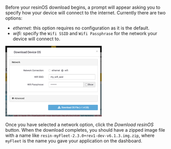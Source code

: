Before your resinOS download begins, a prompt will appear asking you to specify how your device will connect to the internet. Currently there are two options:
 * *ethernet:* this option requires no configuration as it is the default.
 * *wifi:* specify the `Wifi SSID` and `Wifi Passphrase` for the network your device will connect to.

<img src="/img/common/network/network_selection_wifi_cropped.png" width="60%">

Once you have selected a network option, click the *Download resinOS* button. When the download completes, you should have a zipped image file with a name like `resin-myFleet-2.3.0+rev1-dev-v6.1.3.img.zip`, where `myFleet` is the name you gave your application on the dashboard.

